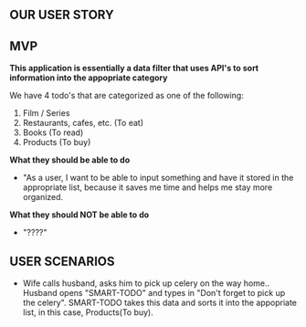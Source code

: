 ## OUR USER STORY 

##

 ## MVP

 **This application is essentially a data filter that uses API's to sort information into the appopriate category**

We have 4 todo's that are categorized as one of the following:

1. Film / Series
2. Restaurants, cafes, etc. (To eat)
3. Books (To read)
4. Products (To buy)
 


**What they should be able to do**

 - "As a user, I want to be able to input something and have it stored in the appropriate list, because it saves me time and helps me stay more organized.

 **What they should NOT be able to do**

- "????"


## USER SCENARIOS

- Wife calls husband, asks him to pick up celery on the way home.. Husband opens "SMART-TODO"
and types in "Don't forget to pick up the celery". SMART-TODO takes this data and sorts it into the appopriate list, in this case, Products(To buy).


